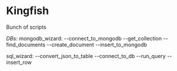 # Kingfish
Bunch of scripts

*DBs:*
mongodb_wizard:
--connect_to_mongodb
--get_collection
--find_documents
--create_document
--insert_to_mongodb

sql_wizard:
--convert_json_to_table
--connect_to_db
--run_query
--insert_row